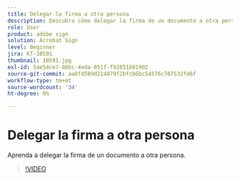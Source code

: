 ```yaml
---
title: Delegar la firma a otra persona
description: Descubra cómo delegar la firma de un documento a otra persona
role: User
product: adobe sign
solution: Acrobat Sign
level: Beginner
jira: KT-10591
thumbnail: 10591.jpg
exl-id: 5ae54ce7-80bc-4eda-851f-f92851b01902
source-git-commit: aa8fd589d214879f2bfcb6bc54576c707532fd6f
workflow-type: tm+mt
source-wordcount: '34'
ht-degree: 0%

---
```


# Delegar la firma a otra persona

Aprenda a delegar la firma de un documento a otra persona.

>[!VIDEO](https://video.tv.adobe.com/v/343856?quality=12&learn=on&hidetitle=true)
